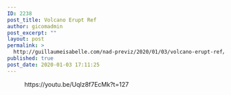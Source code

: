 ```yaml
---
ID: 2238
post_title: Volcano Erupt Ref
author: gicomadmin
post_excerpt: ""
layout: post
permalink: >
  http://guillaumeisabelle.com/nad-previz/2020/01/03/volcano-erupt-ref/
published: true
post_date: 2020-01-03 17:11:25
---
```

<!-- wp:core-embed/youtube {"url":"https://youtu.be/UqIz8f7EcMk?t=127","type":"video","providerNameSlug":"youtube","className":"wp-embed-aspect-16-9 wp-has-aspect-ratio"} --><figure class="wp-block-embed-youtube wp-block-embed is-type-video is-provider-youtube wp-embed-aspect-16-9 wp-has-aspect-ratio">

<div class="wp-block-embed__wrapper">
  https://youtu.be/UqIz8f7EcMk?t=127
</div></figure> 

<!-- /wp:core-embed/youtube -->